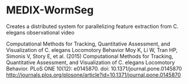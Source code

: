 # MEDIX-WormSeg
Creates a distributed system for parallelizing feature extraction from C. elegans observational video

Computational Methods for Tracking, Quantitative Assessment, and Visualization of C. elegans Locomotory Behavior
Moy K, Li W, Tran HP, Simonis V, Story E, et al. (2015) Computational Methods for Tracking, Quantitative Assessment, and Visualization of C. elegans Locomotory Behavior. PLoS ONE 10(12): e0145870. doi: 10.1371/journal.pone.0145870
http://journals.plos.org/plosone/article?id=10.1371/journal.pone.0145870
